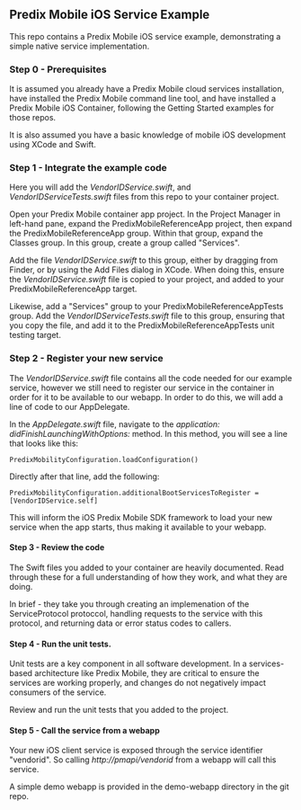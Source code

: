## Predix Mobile iOS Service Example

This repo contains a Predix Mobile iOS service example,  demonstrating a simple native service implementation.

### Step 0 - Prerequisites

It is assumed you already have a Predix Mobile cloud services installation, have installed the Predix Mobile command line tool, and have installed a Predix Mobile iOS Container, following the Getting Started examples for those repos.

It is also assumed you have a basic knowledge of mobile iOS development using XCode and Swift.

### Step 1 - Integrate the example code

Here you will add the _VendorIDService.swift_, and _VendorIDServiceTests.swift_ files from this repo to your container project.

Open your Predix Mobile container app project. In the Project Manager in left-hand pane, expand the PredixMobileReferenceApp project, then expand the PredixMobileReferenceApp group. Within that group, expand the Classes group. In this group, create a group called "Services". 

Add the file _VendorIDService.swift_ to this group, either by dragging from Finder, or by using the Add Files dialog in XCode. When doing this, ensure the _VendorIDService.swift_ file is copied to your project, and added to your PredixMobileReferenceApp target.

Likewise, add a "Services" group to your PredixMobileReferenceAppTests group. Add the _VendorIDServiceTests.swift_ file to this group, ensuring that you copy the file, and add it to the PredixMobileReferenceAppTests unit testing target.

### Step 2 - Register your new service

The _VendorIDService.swift_ file contains all the code needed for our example service, however we still need to register our service in the container in order for it to be available to our webapp. In order to do this, we will add a line of code to our AppDelegate.

In the _AppDelegate.swift_ file, navigate to the _application: didFinishLaunchingWithOptions:_ method. In this method, you will see a line that looks like this:

    PredixMobilityConfiguration.loadConfiguration()

Directly after that line, add the following:

    PredixMobilityConfiguration.additionalBootServicesToRegister = [VendorIDService.self]

This will inform the iOS Predix Mobile SDK framework to load your new service when the app starts, thus making it available to your webapp.

#### Step 3 - Review the code

The Swift files you added to your container are heavily documented. Read through these for a full understanding of how they work, and what they are doing.

In brief - they take you through creating an implemenation of the ServiceProtocol protoccol, handling requests to the service with this protocol, and returning data or error status codes to callers.

#### Step 4 - Run the unit tests.

Unit tests are a key component in all software development. In a services-based architecture like Predix Mobile,
they are critical to ensure the services are working properly, and changes do not negatively impact
consumers of the service.

Review and run the unit tests that you added to the project.

#### Step 5 - Call the service from a webapp

Your new iOS client service is exposed through the service identifier "vendorid". So calling _http://pmapi/vendorid_ from a webapp will call this service.

A simple demo webapp is provided in the demo-webapp directory in the git repo.


